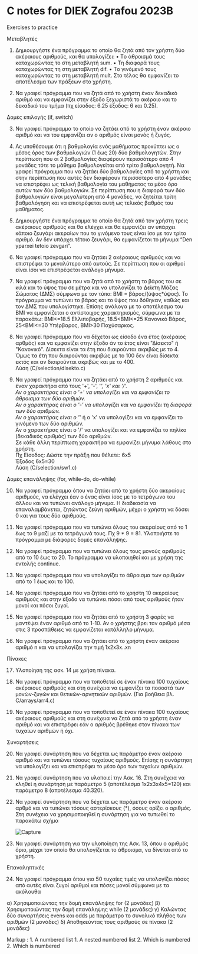 # C notes for DIEK Zografou 2023B

Exercises to practice

Μεταβλητές
1. Δημιουργήστε ένα πρόγραμμα το οποίο θα ζητά από τον χρήστη δύο ακέραιους αριθμούς, και θα υπολογίζει:
• Tο άθροισμά τους καταχωρώντας το στη μεταβλητή sum.
• Tη διαφορά τους καταχωρώντας τη στη μεταβλητή dif.
• Tο γινόμενό τους καταχωρώντας το στη μεταβλητή mult.
Στο τέλος θα εμφανίζει το αποτέλεσμα των πράξεων στο χρήστη.

2. Να γραφεί πρόγραμμα που να ζητά από το χρήστη έναν δεκαδικό αριθμό και να εμφανίζει στην έξοδο ξεχωριστά το ακέραιο και το δεκαδικό του τμήμα (πχ είσοδος: 6.25 έξοδος: 6 και 0.25).

Δομές επιλογής (if, switch)

3. Να γραφεί πρόγραμμα το οποίο να ζητάει από το χρήστη έναν ακέραιο αριθμό και να του εμφανίζει αν ο αριθμός είναι μονός ή ζυγός.

4. Ας υποθέσουμε ότι η βαθμολογία ενός μαθήματος προκύπτει ως ο μέσος όρος των βαθμολογιών (1 έως 20) δύο βαθμολογητών. Στην περίπτωση που οι 2 βαθμολογίες διαφέρουν περισσότερο από 4 μονάδες τότε το μάθημα βαθμολογείται από τρίτο βαθμολογητή. Να γραφεί πρόγραμμα που να ζητάει δύο βαθμολογίες από το χρήστη και στην περίπτωση που αυτές δεν διαφέρουν περισσότερο από 4 μονάδες να επιστρέφει ως τελική βαθμολογία του μαθήματος το μέσο όρο αυτών των δύο βαθμολογιών. Σε περίπτωση που η διαφορά των δύο βαθμολογιών είναι μεγαλύτερη από 4 μονάδες, να ζητείται τρίτη βαθμολόγηση και να επιστρέφεται αυτή ως τελικός βαθμός του μαθήματος.

5. Δημιουργήστε ένα πρόγραμμα το οποίο θα ζητά από τον χρήστη τρεις ακέραιους αριθμούς και θα ελέγχει και θα εμφανίζει αν υπάρχει κάποιο ζευγάρι ακεραίων που το γινόμενο τους είναι ίσο με τον τρίτο αριθμό. Αν δεν υπάρχει τέτοιο ζευγάρι, θα εμφανίζεται το μήνυμα “Den yparxei tetoio zevgari”.

6. Να γραφεί πρόγραμμα που να ζητάει 2 ακέραιους αριθμούς και να επιστρέφει το μεγαλύτερο από αυτούς. Σε περίπτωση που οι αριθμοί είναι ίσοι να επιστρέφεται ανάλογο μήνυμα.

7. Να γραφεί πρόγραμμα που να ζητά από το χρήστη το βάρος του σε κιλά και το ύψος του σε μέτρα και να υπολογίζει το Δείκτη Μάζας Σώματος (ΔΜΣ) σύμφωνα με τον τύπο: BMI = βάρος/(ύψος*ύψος). Το πρόγραμμα να τυπώνει το βάρος και το ύψος που δόθηκαν, καθώς και τον ΔΜΣ που υπολογίστηκε. Επίσης ανάλογα με το αποτέλεσμα του ΒΜΙ να εμφανίζεται ο αντίστοιχος χαρακτηρισμός, σύμφωνα με τα παρακάτω: BMI<=18.5 Ελλιποβαρής, 18.5<BMI<=25 Κανονικό Βάρος, 25<BMI<=30 Υπέρβαρος, BMI>30 Παχύσαρκος.

8. Να γραφεί πρόγραμμα που να δέχεται ως είσοδο ένα έτος (ακέραιος αρθμός) και να εμφανίζει στην έξοδο άν το έτος είναι "Δίσεκτο" ή "Κανονικό". Δίσεκτα είναι τα έτη που διαιρούνται ακριβώς με το 4. Όμως τα έτη που διαιρούνται ακριβώς με το 100 δεν είναι δίσεκτα εκτός και αν διαιρούνται ακριβώς και με το 400.<br />
Λύση (C/selection/disekto.c)

9. Να γραφεί πρόγραμμα που να ζητάει από το χρήστη 2 αριθμούς και έναν χαρακτήρα από τους '+', '-', '*', 'x' και '/'. <br />
   Αν ο χαρακτήρας είναι ο '+' να υπολογίζει και να εμφανίζει το άθροισμα των δύο αριθμών. <br />
   Αν ο χαρακτήρας είναι ο '-' να υπολογίζει και να εμφανίζει τη διαφορά των δύο αριθμών. <br />
   Αν ο χαρακτήρας είναι ο '*' ή ο 'x' να υπολογίζει και να εμφανίζει το γινόμενο των δύο αριθμών. <br />
   Αν ο χαρακτήρας είναι ο '/' να υπολογίζει και να εμφανίζει το πηλίκο (δεκαδικός αριθμός) των δύο αριθμών. <br />
   Σε κάθε άλλη περίπτωση χαρακτήρα να εμφανίζει μήνυμα λάθους στο χρήστη.<br />
   Πχ Είσοδος: Δώστε την πράξη που θέλετε: 6x5 <br />
   Έξοδος 6x5=30 <br />
   Λύση (C/selection/sw1.c)

Δομές επανάληψης (for, while-do, do-while)

10. Να γραφεί πρόγραμμα όπου να ζητάει από το χρήστη δύο ακεραίους αριθμούς, να ελέγχει έαν ο ένας είναι ίσος με το τετράγωνο του άλλου και να τυπώνει ανάλογο μήνυμα. Η διαδικασία να επαναλαμβάνεται, ζητώντας ζεύγη αριθμών, μέχρι ο χρήστη να δόσει 0 και για τους δύο αριθμούς.

11. Να γραφεί πρόγραμμα που να τυπώνει όλους του ακεραίους από το 1 έως το 9 μαζί με τα τετράγωνά τους. Πχ 9 * 9 = 81. Υλοποιήστε το πρόγραμμα με διάφορες δομές επανάληψης.

12. Να γραφεί πρόγραμμα που να τυπώνει όλους τους μονούς αριθμούς από το 10 έως το 20. Το πρόγραμμα να υλοποιηθεί και με χρήση της εντολής continue.

13. Να γραφεί πρόγραμμα που να υπολογίζει το άθροισμα των αριθμών από το 1 έως και το 100.

14. Να γραφεί πρόγραμμα που να ζητάει από το χρήστη 10 ακεραίους αριθμούς και στην έξοδο να τυπώνει πόσοι από τους αριθμούς ήταν μονοί και πόσοι ζυγοί.
   
15. Να γραφεί πρόγραμμα που να ζητάει από το χρήστη 3 φορές να μαντέψει έναν αριθμό από το 1-10. Αν ο χρήστης βρει τον αριθμό μέσα στις 3 προσπάθειες να εμφανίζεται κατάλληλο μήνυμα.
    
16. Να γραφεί πρόγραμμα που να ζητάει από το χρήστη έναν ακέραιο αριθμό n και να υπολογίζει την τιμή 1x2x3x..xn

Πίνακες 

17. Υλοποίηση της ασκ. 14 με χρήση πίνακα.
    
18. Να γραφεί πρόγραμμα που να τοποθετεί σε έναν πίνακα 100 τυχαίους ακέραιους αριθμούς και στη συνέχεια να εμφανίζει τα ποσοστά των μονών-ζυγών και θετικών-αρνητικών αριθμών.
    (Για βοήθεια βλ. C/arrays/arr4.c)

19. Να γραφεί πρόγραμμα που να τοποθετεί σε έναν πίνακα 100 τυχαίους ακέραιους αριθμούς και στη συνέχεια να ζητά από το χρήστη έναν αριθμό και να επιστρέφει εάν ο αριθμός βρέθηκε στον πίνακα των τυχαίων αριθμών ή όχι. 

Συναρτήσεις

20. Να γραφεί συνάρτηση που να δέχεται ως παράμετρο έναν ακέραιο αριθμό και να τυπώνει τόσους τυχαίους αριθμούς. Επίσης η συνάρτηση να υπολογίζει και να επιστρέφει το μέσο όρο των τυχαίων αριθμών.

21. Να γραφεί συνάρτηση που να υλοποιεί την Ασκ. 16. Στη συνέχεια να κληθεί η συνάρτηση με παράμετρο 5 (αποτέλεσμα 1x2x3x4x5=120) και παράμετρο 8 (αποτέλεσμα 40.320). 

22. Να γραφεί συνάρτηση που να δέχεται ως παράμετρο έναν ακέραιο αρθμό και να τυπώνει τόσους αστερίσκους (*), όσους ορίζει ο αριθμός. Στη συνέχεια να χρησιμοποιηθεί η συνάρτηση για να τυπωθεί το παρακάτω σχήμα
    
    ![Capture](https://github.com/j-sarris/C/assets/79635419/e5ff3f8e-28d7-47a5-8833-505f4ba1dda6)

23. Να γραφεί συνάρτηση για την υλοποίηση της Ασκ. 13, όπου ο αριθμός όριο, μέχρι τον οποίο θα υπολογίζεται το άθροισμα, να δίνεται από το χρήστη.

Επαναληπτικές

24. Να γραφεί πρόγραμμα όπου για 50 τυχαίες τιμές να υπολογίζει πόσες από αυτές είναι ζυγοί αριθμοί και πόσες μονοί σύμφωνα με τα ακόλουθα

α) Χρησιμοποιώντας την δομή επανάληψης for (2 μονάδες)
β) Χρησιμοποιώντας την δομή επανάληψης while (2 μονάδες)
γ) Καλώντας δύο συναρτήσεις evens και odds με παράμετρο το συνολικό πλήθος των αριθμών (2 μονάδες)
δ) Αποθηκεύντας τους αριθμούς σε πίνακα (2 μονάδες)

 Markup : 1. A numbered list
              1. A nested numbered list
              2. Which is numbered
          2. Which is numbered
